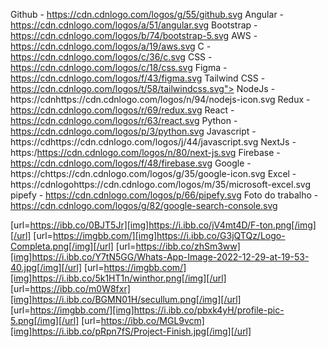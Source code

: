 Github - https://cdn.cdnlogo.com/logos/g/55/github.svg
Angular - https://cdn.cdnlogo.com/logos/a/51/angular.svg
Bootstrap - https://cdn.cdnlogo.com/logos/b/74/bootstrap-5.svg
AWS - https://cdn.cdnlogo.com/logos/a/19/aws.svg
C - https://cdn.cdnlogo.com/logos/c/36/c.svg
CSS - https://cdn.cdnlogo.com/logos/c/18/css.svg
Figma - https://cdn.cdnlogo.com/logos/f/43/figma.svg
Tailwind CSS - https://cdn.cdnlogo.com/logos/t/58/tailwindcss.svg"></a>
NodeJs - https://cdnhttps://cdn.cdnlogo.com/logos/n/94/nodejs-icon.svg
Redux - https://cdn.cdnlogo.com/logos/r/69/redux.svg
React - https://cdn.cdnlogo.com/logos/r/63/react.svg
Python - https://cdn.cdnlogo.com/logos/p/3/python.svg
Javascript - https://cdhttps://cdn.cdnlogo.com/logos/j/44/javascript.svg
NextJs - https:/https://cdn.cdnlogo.com/logos/n/80/next-js.svg
Firebase - https://cdn.cdnlogo.com/logos/f/48/firebase.svg
Google - https://chttps://cdn.cdnlogo.com/logos/g/35/google-icon.svg
Excel - https://cdnlogohttps://cdn.cdnlogo.com/logos/m/35/microsoft-excel.svg
pipefy - https://cdn.cdnlogo.com/logos/p/66/pipefy.svg
Foto do trabalho - https://cdn.cdnlogo.com/logos/g/82/google-search-console.svg



[url=https://ibb.co/0BJT5Jr][img]https://i.ibb.co/jV4mt4D/F-ton.png[/img][/url]
[url=https://imgbb.com/][img]https://i.ibb.co/G3jQTQz/Logo-Completa.png[/img][/url]
[url=https://ibb.co/zhSm3ww][img]https://i.ibb.co/Y7tN5GG/Whats-App-Image-2022-12-29-at-19-53-40.jpg[/img][/url]
[url=https://imgbb.com/][img]https://i.ibb.co/5k1HT1n/winthor.png[/img][/url]
[url=https://ibb.co/m0W8fxr][img]https://i.ibb.co/BGMN01H/secullum.png[/img][/url]
[url=https://imgbb.com/][img]https://i.ibb.co/pbxk4yH/profile-pic-5.png[/img][/url]
[url=https://ibb.co/MGL9vcm][img]https://i.ibb.co/pRpn7fS/Project-Finish.jpg[/img][/url]
